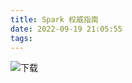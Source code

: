 ```yaml
---
title: Spark 权威指南
date: 2022-09-19 21:05:55
tags:
---
```


![下载](https://cdn.staticaly.com/gh/Poseidon-HL/image-hosting@master/20220919/下载.2w9yfocsxrs0.webp)

